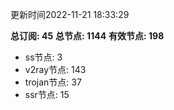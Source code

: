 更新时间2022-11-21 18:33:29

**总订阅: 45**
**总节点: 1144**
**有效节点: 198**
- ss节点: 3
- v2ray节点: 143
- trojan节点: 37
- ssr节点: 15
